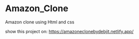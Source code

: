 # Amazon_Clone
Amazon clone using Html and css

show this project on: https://amazoneclonebydebjit.netlify.app/
